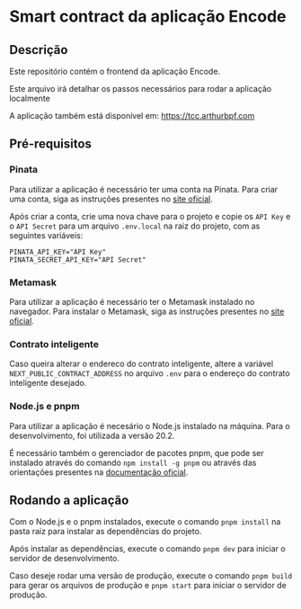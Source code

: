 # Smart contract da aplicação Encode

## Descrição

Este repositório contém o frontend da aplicação Encode.

Este arquivo irá detalhar os passos necessários para rodar a aplicação localmente

A aplicação também está disponível em: https://tcc.arthurbpf.com

## Pré-requisitos

### Pinata

Para utilizar a aplicação é necessário ter uma conta na Pinata. Para criar uma conta, siga as instruções presentes no [site oficial](https://pinata.cloud).

Após criar a conta, crie uma nova chave para o projeto e copie os `API Key` e o `API Secret` para um arquivo `.env.local` na raiz do projeto, com as seguintes variáveis:

```
PINATA_API_KEY="API Key"
PINATA_SECRET_API_KEY="API Secret"
```

### Metamask

Para utilizar a aplicação é necessário ter o Metamask instalado no navegador. Para instalar o Metamask, siga as instruções presentes no [site oficial](https://metamask.io/download.html).

### Contrato inteligente

Caso queira alterar o endereco do contrato inteligente, altere a variável `NEXT_PUBLIC_CONTRACT_ADDRESS` no arquivo `.env` para o endereço do contrato inteligente desejado.

### Node.js e pnpm

Para utilizar a aplicação é necesário o Node.js instalado na máquina. Para o desenvolvimento, foi utilizada a versão 20.2.

É necessário também o gerenciador de pacotes pnpm, que pode ser instalado através do comando `npm install -g pnpm` ou através das orientações presentes na [documentação oficial](https://pnpm.io/installation).

## Rodando a aplicação

Com o Node.js e o pnpm instalados, execute o comando `pnpm install` na pasta raiz para instalar as dependências do projeto.

Após instalar as dependências, execute o comando `pnpm dev` para iniciar o servidor de desenvolvimento.

Caso deseje rodar uma versão de produção, execute o comando `pnpm build` para gerar os arquivos de produção e `pnpm start` para iniciar o servidor de produção.
